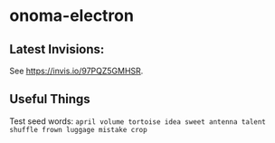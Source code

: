 # onoma-electron

## Latest Invisions:

See https://invis.io/97PQZ5GMHSR.

## Useful Things

Test seed words: `april volume tortoise idea sweet antenna talent shuffle frown luggage mistake crop`
